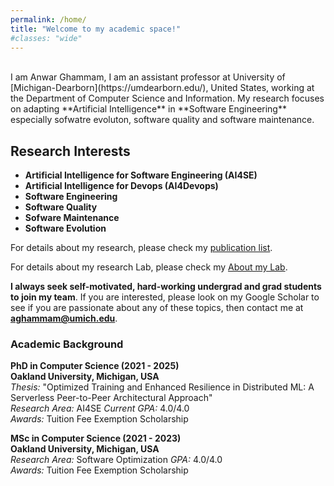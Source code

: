 ```yaml
---
permalink: /home/
title: "Welcome to my academic space!"
#classes: "wide"
---
```

<script>
function toggleText(textIdToShow, textIdToHide) {
  var textToShow = document.getElementById(textIdToShow);
  var textToHide = document.getElementById(textIdToHide);
  
  // Toggle visibility of text to show
  if (textToShow.style.display === "none") {
    textToShow.style.display = "block";
  } else {
    textToShow.style.display = "none";
  }
  
  // Hide the other text
  textToHide.style.display = "none";
}
</script>
<br>
I am Anwar Ghammam, I am an assistant professor at University of [Michigan-Dearborn](https://umdearborn.edu/), United States, working at the Department of Computer Science and Information. My research focuses on adapting **Artificial Intelligence** in  **Software Engineering** especially sofwatre evoluton, software quality and software maintenance.

## Research Interests

- **Artificial Intelligence for Software Engineering (AI4SE)**
- **Artificial Intelligence for Devops (AI4Devops)**
- **Software Engineering**
- **Software Quality**
- **Sofware Maintenance**
- **Software Evolution**



For details about my research, please check my [publication list](publications.md).

For details about my research Lab, please check my [About my Lab](lab.md).

**I always seek self-motivated, hard-working undergrad and grad students to join my team**. If you are interested, please look on my Google Scholar to see if you are passionate about any of these topics, then contact me at **aghammam@umich.edu**.



### Academic Background

<i class="fa fa-graduation-cap"></i> **PhD in Computer Science (2021 - 2025)**  
**Oakland University, Michigan, USA**  
*Thesis:* "Optimized Training and Enhanced Resilience in Distributed ML: A Serverless Peer-to-Peer Architectural Approach"  
*Research Area:* AI4SE
*Current GPA:* 4.0/4.0  
*Awards:* Tuition Fee Exemption Scholarship

<i class="fa fa-graduation-cap"></i> **MSc in Computer Science (2021 - 2023)**  
**Oakland University, Michigan, USA**   
*Research Area:* Software Optimization
*GPA:* 4.0/4.0  
*Awards:* Tuition Fee Exemption Scholarship